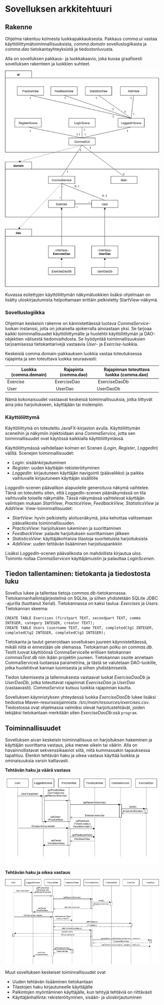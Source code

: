 # Sovelluksen arkkitehtuuri

## Rakenne

Ohjelma rakentuu kolmesta luokkapakkauksesta. Pakkaus *comma.ui* vastaa käyttöliittymätoiminnallisuuksista, *comma.domain* sovelluslogiikasta ja *comma.dao* tietokantayhteyksistä ja tiedostonluvusta.

Alla on sovelluksen pakkaus- ja luokkakaavio, joka kuvaa graafisesti sovelluksen rakenteen ja luokkien suhteet.

<img src="https://github.com/sallasal/Ohte-2020/blob/master/dokumentaatio/media/Pakkaus-%20ja%20luokkakaavio.jpg">

Kuvassa esitettyjen käyttöliittymän näkymäluokkien lisäksi ohjelmaan on lisätty uloskirjautumista helpottamaan erittäin pelkistetty StartView-näkymä.

### Sovelluslogiikka

Ohjelman keskeisin rakenne on kännistettäessä luotava *CommaService*-luokan instanssi, joita on jokaisella ajokerralla ainoastaan yksi. Se tarjoaa kaikki toiminnallisuudet käyttöliittymälle ja huolehtii käyttöliittymän ja DAO-objektien välisestä tiedonvaihdosta. Se hyödyntää toiminnallisuuksien tarjoamisessa tietokantarivejä vastaavia *User*- ja *Exercise*-luokkia.

Keskeisiä comma.domain-pakkauksen luokkia vastaa toteutuksessa rajapinta ja sen toteuttava luokka seuraavasti:

| Luokka (comma.domain) | Rajapinta (comma.dao) | Rajapinnan toteuttava luokka (comma.dao) |
| --------------------- | --------------------- | ---------------------------------------- |
| Exercise              | ExerciseDao           | ExerciseDaoDb                            |
| User                  | UserDao               | UserDaoDb                                |

Nämä kokonaisuudet vastaavat keskeisiä toiminnallisuuksia, jotka liittyvät aina joko harjoitukseen, käyttäjään tai molempiin.

### Käyttöliittymä

Käyttöliittymä on toteutettu JavaFX-kirjaston avulla. Käyttöliittymän sceneihin ja näkymiin injektoidaan aina *CommaService*, jotta sen toiminnallisuudet ovat käytössä kaikkialla käyttöliittymässä.

Käyttöliittymässä vaihdellaan kolmen eri Scenen (*Login*, *Register*, *LoggedIn*) välillä. Scenejen toiminnallisuudet:
- *Login*: sisäänkirjautuminen
- *Register*: uuden käyttäjän rekisteröityminen
- *LoggedIn*: kirjautuneen käyttäjän navigointi (päävalikko) ja paikka vaihtuvalle kirjautuneen käyttäjän sisällölle

*LoggedIn*-scenen päävalikon alapuolelle generoituva näkymä vaihtelee. Tämä on toteutettu siten, että LoggedIn-scenen päänäkymässä on tila vaihtuvalle toiselle näkymälle. Tässä näkymässä vaihtelevat käyttäjän valintojen mukaan *StartView*, *PracticeView*, *FeedbackView*, *StatisticsView* ja *AddView*. View-toiminnallisuudet:
- *StartView*: hyvin pelkistetty aloitusnäkymä, joka kehottaa valitsemaan päävalikosta toiminnallisuuden.
- *PracticeView*: harjoituksen lukeminen ja suorittaminen
- *FeedbackView*: palaute harjoituksen suorittamisen jälkeen
- *StatisticsView*: käyttäjäkohtaisia tilastoja suoritetuista harjoituksista
- *AddView*: uuden tehtävän lisääminen harjoituspankkiin

Lisäksi *LoggedIn*-scenen päävalikosta on mahdollista kirjautua ulos. Toiminto nollaa *CommaServicen* käyttäjämuistin ja palauttaa *LoginScenen*.

## Tiedon tallentaminen: tietokanta ja tiedostosta luku

Sovellus lukee ja tallentaa tietoja *commas.db*-tietokannassa. Tietokannanhallintajärjestelmä on SQLite, ja siihen yhdistetään SQLite JDBC -ajurilla (tuottanut Xerial). Tietokannassa on kaksi taulua: *Exercises* ja *Users*. Tietokannan skeema:

```
CREATE TABLE Exercises (firstpart TEXT, secondpart TEXT, comma INTEGER, category INTEGER, creator TEXT);
CREATE TABLE Users (username TEXT, name TEXT, completedCtg1 INTEGER, completedCtg2 INTEGER, completedCtg3 INTEGER);
```

Tietokanta ja taulut generoidaan sovelluksen juureen käynnistettäessä, mikäli niitä ei ennestään ole olemassa. Tietokannan polku on *commas.db*. Testit luovat käyttöönsä CommaServicelle erillisen tietokannan *commasTest.db* niin ikään projektin juureen. 
Tietokannan osoite annetaan CommaServiceä luotaessa parametrina, ja tästä se valutetaan DAO-luokille, jotka huolehtivat kannan luomisesta ja siihen yhdistämisestä.

Tiedon lukemisesta ja tallennuksesta vastaavat luokat *ExerciseDaoDb* ja *UserDaoDb*, jotka toteuttavat rajapinnat *ExerciseDao* ja *UserDao* (vastaavasti). *CommaService* kutsuu luokkia rajapinnan kautta.

Sovelluksen käynnistyksen yhteydessä luokka *ExerciseDaoDb* lukee lisäksi tiedostoa Maven-resurssisijainnista: <projektin juuri>*/src/main/resources/exercises.csv*. Tiedostossa ovat ohjelmassa valmiiksi olevat harjoitustehtävät, joiden tekijäksi tietokantaan merkitään siten *ExerciseDaoDb*:ssä `program`.

## Toiminnallisuudet

Sovelluksen aivan keskeisin toiminnallisuus on harjoituksen hakeminen ja käyttäjän suorittama vastaus, joka menee oikein tai väärin. Alla on havainnollistavat sekvenssikaaviot siitä, mitä kummassakin tapauksessa tapahtuu. Etenkin tehtävän haku ja oikea vastaus käyttää luokkia ja ominaisuuksia varsin kattavasti.

**Tehtävän haku ja väärä vastaus**

<img src="https://github.com/sallasal/Ohte-2020/blob/master/dokumentaatio/media/Sekvenssikaavio_vaara-vastaus.jpg">

**Tehtävän haku ja oikea vastaus**

<img src="https://github.com/sallasal/Ohte-2020/blob/master/dokumentaatio/media/Sekvenssikaavio_oikea-vastaus.jpg">

Muut sovelluksen keskeiset toiminnallisuudet ovat
- Uuden tehtävän lisääminen tietokantaan
- Tilastojen haku kirjautuneelle käyttäjälle
- Palkintojen myöntäminen käyttäjälle, kun tehtyjä tehtäviä on riittävästi
- Käyttäjänhallinta: rekisteröityminen, sisään- ja uloskirjautuminen

